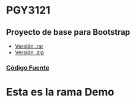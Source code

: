 # PGY3121

## Proyecto de  base para Bootstrap


- [Versión .rar](https://drive.google.com/file/d/1pbboIqJOR4Owsjmpv7uFngxsFNnDnZHj/view?usp=sharing)
- [Versión .zip](https://drive.google.com/file/d/133VSICXl7nkWVvAKgUPqKeBNi1XYiOrO/view?usp=sharing)

### [Código Fuente](https://github.com/PameGatica/PGY3121/tree/main/005/base)

# Esta es  la rama Demo